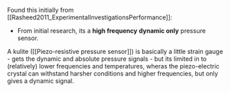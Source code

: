 Found this initially from [[Rasheed2011_ExperimentalInvestigationsPerformance]]:
- From initial research, its a **high frequency** **dynamic only** pressure sensor.

A kulite ([[Piezo-resistive pressure sensor]]) is basically a little strain gauge - gets the dynamic and absolute pressure signals - but its limited in to (relatively) lower frequencies and temperatures, wheras the piezo-electric crystal can withstand harsher conditions and higher frequencies, but only gives a dynamic signal.

